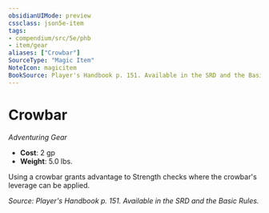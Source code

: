 ```yaml
---
obsidianUIMode: preview
cssclass: json5e-item
tags:
- compendium/src/5e/phb
- item/gear
aliases: ["Crowbar"]
SourceType: "Magic Item"
NoteIcon: magicitem
BookSource: Player's Handbook p. 151. Available in the SRD and the Basic Rules.
---
```

# Crowbar
*Adventuring Gear*  

- **Cost**: 2 gp
- **Weight**: 5.0 lbs.

Using a crowbar grants advantage to Strength checks where the crowbar's leverage can be applied.

*Source: Player's Handbook p. 151. Available in the SRD and the Basic Rules.*